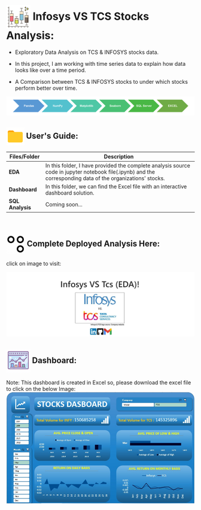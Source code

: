 <h1>
<img src="https://github.com/sohal619/icons-pics/blob/main/stocks.png?raw=true" align="center" width=64 height=64> 
Infosys VS TCS Stocks Analysis:
</h1>

* Exploratory Data Analysis on TCS & INFOSYS stocks data.

* In this project, I am working with time series data to explain how data looks like over a time period.

* A Comparison between TCS & INFOSYS stocks to under which stocks perform better over time.


<img src="https://github.com/sohal619/icons-pics/blob/main/stocks%20tech%20set.png?raw=true">

<h2>
<img src="https://github.com/sohal619/icons-pics/blob/main/foldergif.gif?raw=true" align="center"> 
User's Guide:
</h2>

| Files/Folder               | Description   |
| -------------              | ------------- |
| **EDA** | In this folder, I have provided the complete analysis source code in jupyter notebook file(.ipynb) and the corresponding data of the organizations' stocks.|
| **Dashboard**  | In this folder, we can find the Excel file with an interactive dashboard solution.|
| **SQL Analysis**  | Coming soon... |

<br>

<h2>
<img src="https://github.com/sohal619/icons-pics/blob/main/dot-bricksgif.gif?raw=true" align="center"> 
Complete Deployed Analysis Here:
</h2>

click on image to visit:

<a href="https://sohal619.github.io/Infosys-VS-Tcs/">
<img src="https://github.com/sohal619/icons-pics/blob/main/StocksUI.jpg?raw=true">
</a>

<br>

<h2>
<img src="https://github.com/sohal619/icons-pics/blob/main/dashboardgif.gif?raw=true" align="center"> 
Dashboard:
</h2>


Note: This dashboard is created in Excel so, please download the excel file to click on the below Image:
<a href="https://github.com/sohal619/Infosys-VS-Tcs/blob/main/dashboard/dashboard.xlsx?raw=true">
<img src="https://github.com/sohal619/icons-pics/blob/main/stocksdashboard.png?raw=true">
</a>
